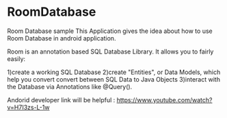 # RoomDatabase
Room Database sample
This Application gives the idea about how to use Room Database in android application.


Room is an annotation based SQL Database Library. It allows you to fairly easily:

1)create a working SQL Database
2)create "Entities", or Data Models, which help you convert convert between SQL Data to Java Objects
3)interact with the Database via Annotations like @Query().



Andorid developer link will be helpful :
https://www.youtube.com/watch?v=H7I3zs-L-1w
